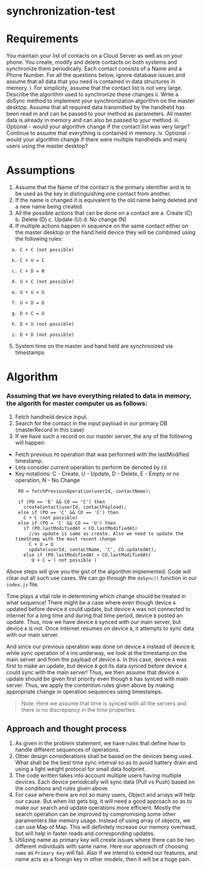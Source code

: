# synchronization-test

# Requirements

You maintain your list of contacts on a Cloud Server as well as on your phone.
You create, modify and delete contacts on both systems and synchronize them
periodically.
Each contact consists of a Name and a Phone Number.
For all the questions below, ignore database issues and assume that all data that you
need is contained in data structures in memory.
i. For simplicity, assume that the contact list is not very large. Describe the
algorithm used to synchronize these changes
ii. Write a doSync method to implement your synchronization algorithm on the
master desktop. Assume that all required data transmitted by the handheld
has been read in and can be passed to your method as parameters. All
master data is already in memory and can also be passed to your method.
iii. Optional - would your algorithm change if the contact list was very large?
Continue to assume that everything is contained in memory.
iv. Optional - would your algorithm change if there were multiple handhelds and
many users using the master desktop?

# Assumptions

1. Assume that the Name of the contact is the primary identifier and is to be
used as the key in distinguishing one contact from another.
2. If the name is changed it is equivalent to the old name being deleted and a
new name being created.
3. All the possible actions that can be done on a contact are
a. Create (C)
b. Delete (D)
c. Update (U)
d. No change (N)
4. If multiple actions happen in sequence on the same contact either on the
master desktop or the hand held device they will be combined using the
following rules:

```
  a. C + C (not possible)

  b. C + U = C

  c. C + D = N

  d. U + C (not possible)

  e. U + U = U

  f. U + D = D

  g. D + C = U

  h. D + U (not possible)

  i. D + D (not possible)
```

5. System time on the master and hand held are synchronized via timestamps

# Algorithm

### Assuming that we have everything related to data in memory, the algorith for master computer us as follows:

1. Fetch handheld device input.
2. Search for the contact in the input payload in our primary DB (masterRecord in this case)
3. If we have such a record on our master server, the any of the following will happen:
  - Fetch previous `PO` operation that was performed with the lastModified timestamp.
  - Lets consider current operation to perform be denoted by `CO`
  - Key notations: C - Create, U - Update, D - Delete, E - Empty or no operation, N - No Change
     ```
      PO = fetchPreviousOperation(userId, contactName);

      if (PO == 'E' && CO == 'C') then
        createContact(userId, contactPayload);
      else if (PO == 'C' && CO == 'C') then
        C + C (not possible)
      else if (PO = 'C' && CO == 'U') then
        if (PO.lastModifiedAt < CO.lastModifiedAt)
          //as update is same as create. Also we need to update the timeStamp with the most recent change
          C + U = U
          update(userId, contactName, 'C', CO.updatedAt); 
        else if (PO.lastModifiedAt > CO.lastModifiedAt)
           U + C = ( not possible )
     ```
Above steps will give you the gist of the algorithm implemented. Code will clear out all such use cases.
We can go through the `doSync()` function in our `index.js` file.

Time plays a vital role in determining which change should be treated in what sequence! There might be a case where even though device `A` updated before device `B` could update, but device `A` was not connected to internet for a long time and during that time period, device `B` posted an update. Thus, now we have device `B` synced with our main server, but device `A` is not. Once internet resumes on device `A`, it attempts to sync data with our main server.

And since our previous operation was done on device `A` instead of device `B`, while sync operation of `A` ins underway, we look at the timestamp on the main server and from the payload of device `A`. In this case, device `A` was first to make an update, but device `B` got its data synced before device `A` could sync with the main server! Thus, we then assume that device `A` update should be given first priority even though `B` has synced with main server. Thus, we apply the contention rules given above by making appropriate change in operation sequences using timestamps.

> Note: Here we assume that time is synced with all the servers and there is no discrepancy in the time properties.

## Approach and thought process

1. As given in the problem statement, we have rules that define how to handle different sequences of operations.
2. Other design considerations shall be based on the devices being used. What shall be the best time sync interval so as to avoid battery drain and using a light weight protocol for small data footprint.
3. The code written takes into account multiple users having multiple devices. Each device periodically will sync data (Pull vs Push) based on the conditions and rules given above.
4. For case where there are not so many users, Object and arrays will help our cause. But when list gets big, it will need a good approach so as to make our search and update operations more efficient. Mostly the search operation can be improved by compromising some other paramenters like memory usage. Instead of using array of objects, we can use Map of Map. This will definitely increase our memory overhead, but will help in faster reads and corresponding updates.
5. Utilizing name as primary key will create issues where there can be two different individuals with same name. Here our approach of choosing `name` as `Primary Key` will fail. Also if we intend to extend our features, and name acts as a foreign key in other models, then it will be a huge pain.
